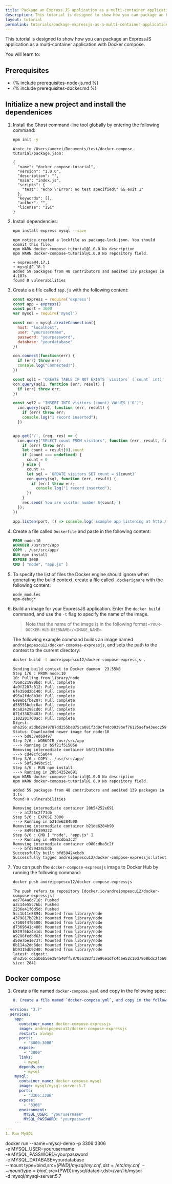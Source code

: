 ```yaml
---
title: Package an Express.JS application as a multi-container application with Docker compose
description: This tutorial is designed to show how you can package an Express.JS as a multi-container application with Docker compose.
layout: tutorial
permalink: tutorials/package-expressjs-as-a-multi-container-application-with-docker-compose
---
```


This tutorial is designed to show how you can package an ExpressJS application as a multi-container application with Docker compose.

You will learn to:

## Prerequisites

* {% include prerequisites-node-js.md %}
* {% include prerequisites-docker.md %}


## Initialize a new project and install the dependenices

1. Install the Ghost command-line tool globally by entering the following command:

    ```Bash
    npm init -y
    ```

    ```
    Wrote to /Users/andrei/Documents/test/docker-compose-tutorial/package.json:

    {
      "name": "docker-compose-tutorial",
      "version": "1.0.0",
      "description": "",
      "main": "index.js",
      "scripts": {
        "test": "echo \"Error: no test specified\" && exit 1"
      },
      "keywords": [],
      "author": "",
      "license": "ISC"
    }
    ```

2. Install dependencies:

    ```Bash
    npm install express mysql --save
    ```

    ```
    npm notice created a lockfile as package-lock.json. You should commit this file.
    npm WARN docker-compose-tutorial@1.0.0 No description
    npm WARN docker-compose-tutorial@1.0.0 No repository field.

    + express@4.17.1
    + mysql@2.18.1
    added 59 packages from 48 contributors and audited 139 packages in 4.187s
    found 0 vulnerabilities
    ```

3. Create a a file called `app.js` with the following content:

    ```JavaScript
    const express = require('express')
    const app = express()
    const port = 3000
    var mysql = require('mysql')

    const con = mysql.createConnection({
      host: "localhost",
      user: "yourusername",
      password: "yourpassword",
      database: "yourdatabase"
    })

    con.connect(function(err) {
      if (err) throw err;
      console.log("Connected!");
    })

    const sql1 = 'CREATE TABLE IF NOT EXISTS `visitors` (`count` int)'
    con.query(sql1, function (err, result) {
      if (err) throw err;
    })

    const sql2 = "INSERT INTO visitors (count) VALUES ('0')";
      con.query(sql2, function (err, result) {
        if (err) throw err;
        console.log("1 record inserted");
      })


    app.get('/', (req, res) => {
      con.query("SELECT count FROM visitors", function (err, result, fields) {
        if (err) throw err;
        let count = result[0].count
        if (count === undefined) {
          count = 0
        } else {
          count ++
          let sql = `UPDATE visitors SET count = ${count}`
          con.query(sql, function (err, result) {
            if (err) throw err;
              console.log("1 record inserted");
          })
        }
        res.send(`You are visitor number ${count}`)
      });
    })

    app.listen(port, () => console.log(`Example app listening at http://localhost:${port}`))
    ```

4. Create a file called `Dockerfile` and paste in the following content:

    ```Dockerfile
    FROM node:10
    WORKDIR /usr/src/app
    COPY . /usr/src/app/
    RUN npm install
    EXPOSE 3000
    CMD [ "node", "app.js" ]
    ```


5. To specify the list of files the Docker engine should ignore when generating the build context, create a file called `.dockerignore` with the following content:

    ```
    node_modules
    npm-debug*
    ```

6. Build an image for your ExpressJS application. Enter the `docker build` command, and use the `-t` flag to specify the name of the image.
    >Note that the name of the image is in the following format `<YOUR-DOCKER-HUB-USERNAME>/<IMAGE_NAME>`.

    The following example command builds an image named `andreipopescu12/docker-compose-expressjs`, and sets the path to the context to the current directory:

    ```Bash
    docker build -t andreipopescu12/docker-compose-expressjs .
    ```

    ```
    Sending build context to Docker daemon  23.55kB
    Step 1/6 : FROM node:10
    10: Pulling from library/node
    7568c21980bd: Pull complete
    4a9f2207c812: Pull complete
    6fe350d2b140: Pull complete
    d95a2fdc8b3d: Pull complete
    6e9eb1fbe207: Pull complete
    d56555bcbc0a: Pull complete
    8ca024298cd0: Pull complete
    871d3382b483: Pull complete
    1102201760ac: Pull complete
    Digest: sha256:a5dbd2049787dd255be075ca081f3d0cf4dc0039bef76125aefa43eec25933d4
    Status: Downloaded newer image for node:10
    ---> bd837ed69497
    Step 2/6 : WORKDIR /usr/src/app
    ---> Running in b5f21f51505e
    Removing intermediate container b5f21f51505e
    ---> cd48cfc5a044
    Step 3/6 : COPY . /usr/src/app/
    ---> 58f2d49bc5c1
    Step 4/6 : RUN npm install
    ---> Running in 28b54252e691
    npm WARN docker-compose-tutorial@1.0.0 No description
    npm WARN docker-compose-tutorial@1.0.0 No repository field.

    added 59 packages from 48 contributors and audited 139 packages in 3.1s
    found 0 vulnerabilities

    Removing intermediate container 28b54252e691
    ---> a1225c2f71db
    Step 5/6 : EXPOSE 3000
    ---> Running in b21de6284b90
    Removing intermediate container b21de6284b90
    ---> 8499f6399322
    Step 6/6 : CMD [ "node", "app.js" ]
    ---> Running in e980cdba3c2f
    Removing intermediate container e980cdba3c2f
    ---> bfd59424cbdb
    Successfully built bfd59424cbdb
    Successfully tagged andreipopescu12/docker-compose-expressjs:latest
    ```

7. You can push the `docker-compose-expressjs` image to Docker Hub by running the following command:

    ```Bash
    docker push andreipopescu12/docker-compose-expressjs
    ```

    ```
    The push refers to repository [docker.io/andreipopescu12/docker-compose-expressjs]
    ee7764a6d718: Pushed
    a3c14e55c76b: Pushed
    2236e41f6d5d: Pushed
    5cc1b11e8894: Mounted from library/node
    4379817b82b1: Mounted from library/node
    c7b80f4f0500: Mounted from library/node
    d7369641c400: Mounted from library/node
    b829f6ba4e1d: Mounted from library/node
    a9286fedbd63: Mounted from library/node
    d50e7be1e737: Mounted from library/node
    6b114a2dd6de: Mounted from library/node
    bb9315db9240: Mounted from library/node
    latest: digest: sha256:cd5ab6b56e384a40ff58705a183f33e86e1dfc4c6e52c10d7868bdc2f5603c82 size: 2841
    ```

## Docker compose

1. Create a file named `docker-compose.yaml` and copy in the following spec:

    ```YAML
    8. Create a file named `docker-compose.yml`, and copy in the following spec:

```YAML
  version: "3.7"
  services:
    app:
      container_name: docker-compose-expressjs
      image: andreipopescu12/docker-compose-expressjs
      restart: always
      ports:
        - "3000:3000"
      expose:
        - "3000"
      links:
        - mysql
      depends_on:
        - mysql
    mysql:
      container_name: docker-compose-mysql
      image: mysql/mysql-server:5.7
      ports:
        - "3306:3306"
      expose:
        - "3306"
      environment:
        MYSQL_USER: "yourusername"
        MYSQL_PASSWORD: "yourpassword"
    ```
---
1. Run MySQL

```
docker run --name=mysql-demo -p 3306:3306 \
-e MYSQL_USER=yourusername \
-e MYSQL_PASSWORD=yourpassword \
-e MYSQL_DATABASE=yourdatabase \
--mount type=bind,src=$(PWD)/mysql/my.cnf,dst=/etc/my.cnf \
--mount type=bind,src=$(PWD)/mysql/datadir,dst=/var/lib/mysql \
-d mysql/mysql-server:5.7
```

